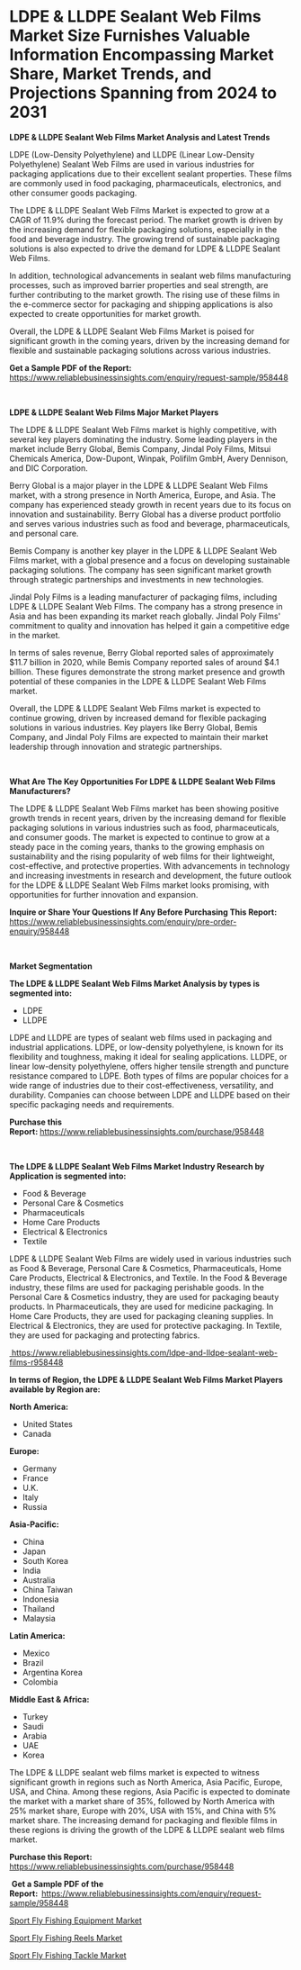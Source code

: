 <p><h1>LDPE & LLDPE Sealant Web Films Market Size Furnishes Valuable Information Encompassing Market Share, Market Trends, and Projections Spanning from 2024 to 2031</h1></p><p><strong>LDPE & LLDPE Sealant Web Films Market Analysis and Latest Trends</strong></p>
<p><p>LDPE (Low-Density Polyethylene) and LLDPE (Linear Low-Density Polyethylene) Sealant Web Films are used in various industries for packaging applications due to their excellent sealant properties. These films are commonly used in food packaging, pharmaceuticals, electronics, and other consumer goods packaging.</p><p>The LDPE & LLDPE Sealant Web Films Market is expected to grow at a CAGR of 11.9% during the forecast period. The market growth is driven by the increasing demand for flexible packaging solutions, especially in the food and beverage industry. The growing trend of sustainable packaging solutions is also expected to drive the demand for LDPE & LLDPE Sealant Web Films.</p><p>In addition, technological advancements in sealant web films manufacturing processes, such as improved barrier properties and seal strength, are further contributing to the market growth. The rising use of these films in the e-commerce sector for packaging and shipping applications is also expected to create opportunities for market growth.</p><p>Overall, the LDPE & LLDPE Sealant Web Films Market is poised for significant growth in the coming years, driven by the increasing demand for flexible and sustainable packaging solutions across various industries.</p></p>
<p><strong>Get a Sample PDF of the Report:&nbsp;</strong> <a href="https://www.reliablebusinessinsights.com/enquiry/request-sample/958448">https://www.reliablebusinessinsights.com/enquiry/request-sample/958448</a></p>
<p>&nbsp;</p>
<p><strong>LDPE & LLDPE Sealant Web Films Major Market Players</strong></p>
<p><p>The LDPE & LLDPE Sealant Web Films market is highly competitive, with several key players dominating the industry. Some leading players in the market include Berry Global, Bemis Company, Jindal Poly Films, Mitsui Chemicals America, Dow-Dupont, Winpak, Polifilm GmbH, Avery Dennison, and DIC Corporation.</p><p>Berry Global is a major player in the LDPE & LLDPE Sealant Web Films market, with a strong presence in North America, Europe, and Asia. The company has experienced steady growth in recent years due to its focus on innovation and sustainability. Berry Global has a diverse product portfolio and serves various industries such as food and beverage, pharmaceuticals, and personal care.</p><p>Bemis Company is another key player in the LDPE & LLDPE Sealant Web Films market, with a global presence and a focus on developing sustainable packaging solutions. The company has seen significant market growth through strategic partnerships and investments in new technologies.</p><p>Jindal Poly Films is a leading manufacturer of packaging films, including LDPE & LLDPE Sealant Web Films. The company has a strong presence in Asia and has been expanding its market reach globally. Jindal Poly Films' commitment to quality and innovation has helped it gain a competitive edge in the market.</p><p>In terms of sales revenue, Berry Global reported sales of approximately $11.7 billion in 2020, while Bemis Company reported sales of around $4.1 billion. These figures demonstrate the strong market presence and growth potential of these companies in the LDPE & LLDPE Sealant Web Films market.</p><p>Overall, the LDPE & LLDPE Sealant Web Films market is expected to continue growing, driven by increased demand for flexible packaging solutions in various industries. Key players like Berry Global, Bemis Company, and Jindal Poly Films are expected to maintain their market leadership through innovation and strategic partnerships.</p></p>
<p>&nbsp;</p>
<p><strong>What Are The Key Opportunities For LDPE & LLDPE Sealant Web Films Manufacturers?</strong></p>
<p><p>The LDPE & LLDPE Sealant Web Films market has been showing positive growth trends in recent years, driven by the increasing demand for flexible packaging solutions in various industries such as food, pharmaceuticals, and consumer goods. The market is expected to continue to grow at a steady pace in the coming years, thanks to the growing emphasis on sustainability and the rising popularity of web films for their lightweight, cost-effective, and protective properties. With advancements in technology and increasing investments in research and development, the future outlook for the LDPE & LLDPE Sealant Web Films market looks promising, with opportunities for further innovation and expansion.</p></p>
<p><strong>Inquire or Share Your Questions If Any Before Purchasing This Report:</strong> <a href="https://www.reliablebusinessinsights.com/enquiry/pre-order-enquiry/958448">https://www.reliablebusinessinsights.com/enquiry/pre-order-enquiry/958448</a></p>
<p>&nbsp;</p>
<p><strong>Market Segmentation</strong></p>
<p><strong>The LDPE & LLDPE Sealant Web Films Market Analysis by types is segmented into:</strong></p>
<p><ul><li>LDPE</li><li>LLDPE</li></ul></p>
<p><p>LDPE and LLDPE are types of sealant web films used in packaging and industrial applications. LDPE, or low-density polyethylene, is known for its flexibility and toughness, making it ideal for sealing applications. LLDPE, or linear low-density polyethylene, offers higher tensile strength and puncture resistance compared to LDPE. Both types of films are popular choices for a wide range of industries due to their cost-effectiveness, versatility, and durability. Companies can choose between LDPE and LLDPE based on their specific packaging needs and requirements.</p></p>
<p><strong>Purchase this Report:&nbsp;</strong><a href="https://www.reliablebusinessinsights.com/purchase/958448">https://www.reliablebusinessinsights.com/purchase/958448</a></p>
<p>&nbsp;</p>
<p><strong>The LDPE & LLDPE Sealant Web Films Market Industry Research by Application is segmented into:</strong></p>
<p><ul><li>Food & Beverage</li><li>Personal Care & Cosmetics</li><li>Pharmaceuticals</li><li>Home Care Products</li><li>Electrical & Electronics</li><li>Textile</li></ul></p>
<p><p>LDPE & LLDPE Sealant Web Films are widely used in various industries such as Food & Beverage, Personal Care & Cosmetics, Pharmaceuticals, Home Care Products, Electrical & Electronics, and Textile. In the Food & Beverage industry, these films are used for packaging perishable goods. In the Personal Care & Cosmetics industry, they are used for packaging beauty products. In Pharmaceuticals, they are used for medicine packaging. In Home Care Products, they are used for packaging cleaning supplies. In Electrical & Electronics, they are used for protective packaging. In Textile, they are used for packaging and protecting fabrics.</p></p>
<p><a href="https://www.reliablebusinessinsights.com/ldpe-and-lldpe-sealant-web-films-r958448">&nbsp;https://www.reliablebusinessinsights.com/ldpe-and-lldpe-sealant-web-films-r958448</a></p>
<p><strong>In terms of Region, the LDPE & LLDPE Sealant Web Films Market Players available by Region are:</strong></p>
<p>
    <p> <strong> North America: </strong>
        <ul>
            <li>United States</li>
            <li>Canada</li>
        </ul>
        </p> 
    <p> <strong> Europe: </strong>
        <ul>
            <li>Germany</li>
            <li>France</li>
            <li>U.K.</li>
            <li>Italy</li>
            <li>Russia</li>
        </ul>
        </p> 
    <p> <strong> Asia-Pacific: </strong>
        <ul>
            <li>China</li>
            <li>Japan</li>
            <li>South Korea</li>
            <li>India</li>
            <li>Australia</li>
            <li>China Taiwan</li>
            <li>Indonesia</li>
            <li>Thailand</li>
            <li>Malaysia</li>
        </ul>
        </p> 
    <p> <strong> Latin America: </strong>
        <ul>
            <li>Mexico</li>
            <li>Brazil</li>
            <li>Argentina Korea</li>
            <li>Colombia</li>
        </ul>
        </p> 
    <p> <strong> Middle East & Africa: </strong>
        <ul>
            <li>Turkey</li>
            <li>Saudi</li>
            <li>Arabia</li>
            <li>UAE</li>
            <li>Korea</li>
        </ul>
    </p>
    </p>
<p><p>The LDPE & LLDPE sealant web films market is expected to witness significant growth in regions such as North America, Asia Pacific, Europe, USA, and China. Among these regions, Asia Pacific is expected to dominate the market with a market share of 35%, followed by North America with 25% market share, Europe with 20%, USA with 15%, and China with 5% market share. The increasing demand for packaging and flexible films in these regions is driving the growth of the LDPE & LLDPE sealant web films market.</p></p>
<p><strong>Purchase this Report: </strong><a href="https://www.reliablebusinessinsights.com/purchase/958448">https://www.reliablebusinessinsights.com/purchase/958448</a></p>
<p>&nbsp;<strong>Get a Sample PDF of the Report:&nbsp;&nbsp;</strong><a href="https://www.reliablebusinessinsights.com/enquiry/request-sample/958448">https://www.reliablebusinessinsights.com/enquiry/request-sample/958448</a></p>
<p><strong></strong></p>
<p><p><a href="https://github.com/alexxisgm/Market-Research-Report-List-1/blob/main/sport-fly-fishing-equipment-market.md">Sport Fly Fishing Equipment Market</a></p><p><a href="https://github.com/HenrietteMills1/Market-Research-Report-List-2/blob/main/sport-fly-fishing-reels-market.md">Sport Fly Fishing Reels Market</a></p><p><a href="https://github.com/sifatuddin25/Market-Research-Report-List-1/blob/main/sport-fly-fishing-tackle-market.md">Sport Fly Fishing Tackle Market</a></p></p>